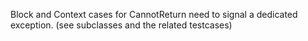 Block and Context cases for CannotReturn need to signal a dedicated exception.
(see subclasses and the related testcases)